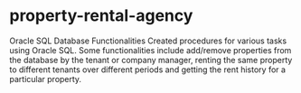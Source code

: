 # property-rental-agency
Oracle SQL Database Functionalities Created procedures for various tasks using Oracle SQL. Some functionalities include add/remove properties from the database by the tenant or company manager, renting the same property to different tenants over different periods and getting the rent history for a particular property.
